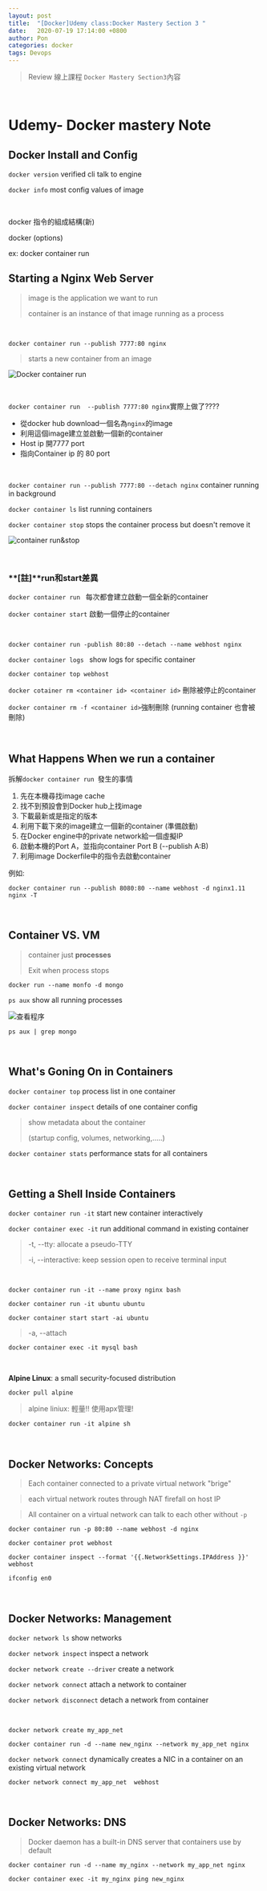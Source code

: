```yaml
---
layout: post
title:  "[Docker]Udemy class:Docker Mastery Section 3 "
date:   2020-07-19 17:14:00 +0800
author: Pon
categories: docker
tags: Devops
---
```


> Review 線上課程 `Docker Mastery Section3`內容

<br>



# Udemy- Docker mastery Note

## Docker Install and Config

`docker version` verified cli talk to engine

`docker info` most config values of image

<br>

docker 指令的組成結構(新)

docker <command> <sub-command> (options)

ex: docker container run 

## Starting a Nginx Web Server

> image is the application we want to run
>
> container is an instance of that image running as a process

<br>

`docker container run --publish 7777:80 nginx`

> starts a new container from an image

![Docker container run](https://imgur.com/MIfPrjC.jpg)

<br>

`docker container run  --publish 7777:80 nginx`實際上做了????

- 從docker hub download一個名為`nginx`的image
- 利用這個image建立並啟動一個新的container
- Host ip 開7777 port
- 指向Container ip 的 80 port

<br>

`docker container run --publish 7777:80 --detach nginx` container running in background

`docker container ls` list running containers

`docker container stop`  stops the container process but doesn't remove it

![container run&stop](https://imgur.com/0UVPVaa.jpg)

<br>

### **[註]**run和start差異

`docker container run ` 每次都會建立啟動一個全新的container

`docker container start` 啟動一個停止的container

<br>

`docker container run -publish 80:80 --detach --name webhost nginx`

`docker container logs ` show logs for specific container 

`docker container top webhost` 

`docker cotainer rm <container id> <container id>` 刪除被停止的container 

`docker container rm -f <container id>`強制刪除 (running container 也會被刪除)

<br>

## What Happens When we run a container

拆解`docker container run `發生的事情

1. 先在本機尋找image cache
2. 找不到預設會到Docker hub上找image
3. 下載最新或是指定的版本
4. 利用下載下來的image建立一個新的container (準備啟動)
5. 在Docker engine中的private network給一個虛擬IP
6. 啟動本機的Port A，並指向container Port B (--publish A:B)
7. 利用image Dockerfile中的指令去啟動container

例如:

`docker container run --publish 8080:80 --name webhost -d nginx1.11 nginx -T`

<br>

## Container VS. VM

> container just **processes**
>
> Exit when process stops



`docker run --name monfo -d mongo`

`ps aux` show all running processes

![查看程序](https://imgur.com/1KgFExA.jpg)

`ps aux | grep mongo`

<br>

## What's Goning On in Containers

`docker container top` process list in one container 

`docker container inspect` details of one container config

> show metadata about the container 
>
> (startup config, volumes, networking,.....)

`docker container stats` performance stats for all containers

<br>

## Getting a Shell Inside Containers

`docker container run -it` start new container interactively

`docker container exec -it` run additional command in existing container 

> -t, --tty: allocate a pseudo-TTY
>
> -i, --interactive: keep session open to receive terminal input

<br>

`docker container run -it --name proxy nginx bash`

`docker container run -it ubuntu ubuntu`

`docker container start start -ai ubuntu`

> -a, --attach

`docker container exec -it mysql bash`

<br>

**Alpine Linux**: a small security-focused distribution

`docker pull alpine`

> alpine liniux: 輕量!!  使用apx管理! 

`docker container run -it alpine sh`

<br>

## Docker Networks: Concepts

> Each container connected to a private virtual network "brige"

> each virtual network routes through NAT firefall on host IP

> All container on a virtual network can talk to each other without `-p`

`docker container run -p 80:80 --name webhost -d nginx`

`docker container prot webhost`

`docker container inspect --format '{{.NetworkSettings.IPAddress }}' webhost`

`ifconfig en0`

<br>

## Docker Networks: Management

`docker network ls` show networks

`docker network inspect` inspect a network

`docker network create --driver` create a network

`docker network connect` attach a network to container 

`docker network disconnect` detach a network from container

<br>

`docker network create my_app_net`

`docker container run -d --name new_nginx --network my_app_net nginx `

`docker network connect` dynamically creates a NIC in a container on an existing virtual network

`docker network connect my_app_net  webhost`

<br>

##  Docker Networks: DNS 

> Docker daemon has a built-in DNS server that containers use by default

`docker container run -d --name my_nginx --network my_app_net nginx `

`docker container exec -it my_nginx ping new_nginx`



